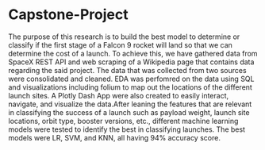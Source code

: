 # Capstone-Project
	
The purpose of this research is to build the best model to determine or classify if the first stage of a Falcon 9 rocket will land so that we can determine the cost of a launch. To achieve this, we have gathered data from SpaceX REST API and web scraping of a Wikipedia page that contains data regarding the said project. The data that was collected from two sources were consolidated and cleaned. EDA was perfomred on the data using SQL and visualizations including folium  to map out the locations of the different launch sites. A Plotly Dash App were also created to easily interact, navigate, and visualize the data.After leaning the features that are relevant in classifying the success of a launch such as payload weight, launch site locations, orbit type, booster versions, etc., different machine learning models were tested to identify the best in classifying launches. The best models were LR, SVM, and KNN, all having 94% accuracy score.

